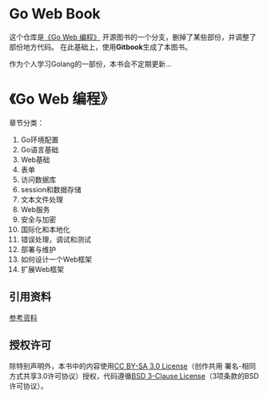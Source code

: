 # Go Web Book  
这个仓库是[《Go Web 编程》](https://github.com/astaxie/build-web-application-with-golang)
开源图书的一个分支，删掉了某些部份，并调整了部份地方代码。
在此基础上，使用**Gitbook**生成了本图书。

作为个人学习Golang的一部份，本书会不定期更新...

# 《Go Web 编程》
章节分类：
1. Go环境配置
2. Go语言基础
3. Web基础
4. 表单
5. 访问数据库
6. session和数据存储
7. 文本文件处理
8. Web服务
9. 安全与加密
10. 国际化和本地化
11. 错误处理，调试和测试
12. 部署与维护
13. 如何设计一个Web框架
14. 扩展Web框架


## 引用资料
[参考资料](./docs/ref.md)


## 授权许可
除特别声明外，本书中的内容使用[CC BY-SA 3.0 License](http://creativecommons.org/licenses/by-sa/3.0/)（创作共用 署名-相同方式共享3.0许可协议）授权，代码遵循[BSD 3-Clause License](<https://github.com/astaxie/build-web-application-with-golang/blob/master/LICENSE.md>)（3项条款的BSD许可协议）。

